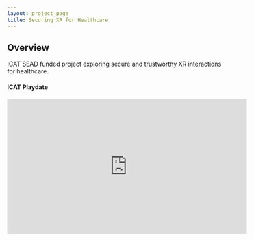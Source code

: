 ```yaml
---
layout: project_page
title: Securing XR for Healthcare
---
```


## Overview

ICAT SEAD funded project exploring secure and trustworthy XR interactions for healthcare.

#### ICAT Playdate
<iframe width="560" height="315" src="https://www.youtube.com/embed/eRCTBGSFY2Y" frameborder="0" allow="autoplay; encrypted-media" allowfullscreen></iframe>